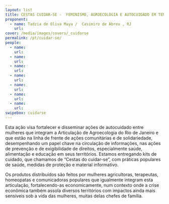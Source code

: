 ```yaml
---
layout: list
title: CESTAS CUIDAR-SE -  FEMINISMO, AGROECOLOGIA E AUTOCUIDADO EM TEMPOS DE REINVENÇÃO  
proponent:
  - name: Tadzia de Oliva Maya /  Casimiro de Abreu , RJ
    url: 
cover: /media/images/covers/_cuidarse
permalink: /pt/cuidar-se/
people:
  - name:
    url: 
  - name:
    url: 
  - name: 
    url: 
  - name: 
    url: 
  - name:
    url: 
  - name: 
    url: 
  - name: 
    url: 
swipebox: cuidarse
---
```


Esta ação visa fortalecer e disseminar ações de autocuidado entre mulheres que integram a Articulação de Agroecologia do Rio de Janeiro e que estão na linha de frente de ações comunitárias e de solidariedade, desempenhando um papel chave na circulação de informações, nas ações de prevenção e de exigibilidade de direitos, especialmente saúde, alimentação e educação em seus territórios. Estamos entregando kits de cuidado, que chamamos de “Cestas do cuidar-se”, com práticas populares de saúde, medidas de proteção e material informativo. 
  
Os produtos distribuídos são feitos por mulheres agricultoras, terapeutas, homeopatas e comunicadoras populares que igualmente integram esta articulação, fortalecendo-as economicamente, num contexto onde a crise econômica também assola diversos territórios com impactos ainda mais sensíveis sob a vida das mulheres, muitas delas chefes de família.

